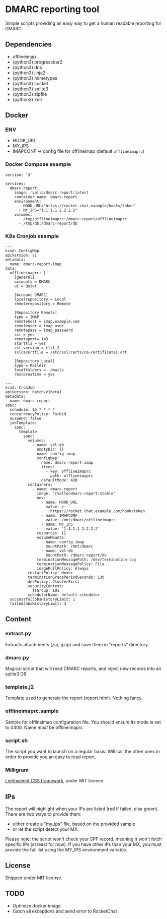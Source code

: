 # DMARC reporting tool
Simple scripts providing an easy way to get a human readable reporting for DMARC

## Dependencies
- offlineimap
- (python3) progressbar2
- (python3) dns
- (python3) jinja2
- (python3) mimetypes
- (python3) socket
- (python3) sqlite3
- (python3) zipfile
- (python3) xml


## Docker
### ENV
 - HOOK_URL
 - MY_IPS
 - IMAPCONF -> config file for offlineimap (default `offlineimaprc`)

### Docker Compose example
```
version: '3'

services:
  dmarc-report:
    image: rvallo/dmarc-report:latest
    container_name: dmarc-report
    environment:
      - HOOK_URL="https://rocket.chat.example/hooks/token"
      - MY_IPS="1.1.1.1 2.2.2.2"
    volumes:
      - /tmp/offlineimaprc:/dmarc-report/offlineimaprc
      - /tmp/db:/dmarc-report/db

```

### K8s Cronjob example
```
---
kind: ConfigMap
apiVersion: v1
metadata:
  name: dmarc-report-imap
data:
  offlineimaprc: |
    [general]
    accounts = DMARC
    ui = Quiet

    [Account DMARC]
    localrepository = Local
    remoterepository = Remote

    [Repository Remote]
    type = IMAP
    remotehost = imap.example.com
    remoteuser = imap_user
    remotepass = imap_password
    ssl = yes
    remoteport= 143
    starttls = yes
    ssl_version = tls1_2
    sslcacertfile = /etc/ssl/certs/ca-certificates.crt

    [Repository Local]
    type = Maildir
    localfolders = ./mails
    restoreatime = yes

---
kind: CronJob
apiVersion: batch/v1beta1
metadata:
  name: dmarc-report
spec:
  schedule: 16 * * * *
  concurrencyPolicy: Forbid
  suspend: false
  jobTemplate:
    spec:
      template:
        spec:
          volumes:
            - name: vol-db
              emptyDir: {}
            - name: config-imap
              configMap:
                name: dmarc-report-imap
                items:
                  - key: offlineimaprc
                    path: offlineimaprc
                defaultMode: 420
          containers:
            - name: dmarc-report
              image: 'rvallo/dmarc-report:stable'
              env:
                - name: HOOK_URL
                  value: >-
                    https://rocket.chat.example.com/hook/token
                - name: IMAPCONF
                  value: /mnt/dmarc/offlineimaprc
                - name: MY_IPS
                  value: '1.1.1.1 2.2.2.2'
              resources: {}
              volumeMounts:
                - name: config-imap
                  mountPath: /mnt/dmarc
                - name: vol-db
                  mountPath: /dmarc-report/db
              terminationMessagePath: /dev/termination-log
              terminationMessagePolicy: File
              imagePullPolicy: Always
          restartPolicy: Never
          terminationGracePeriodSeconds: 130
          dnsPolicy: ClusterFirst
          securityContext:
            fsGroup: 101
          schedulerName: default-scheduler
  successfulJobsHistoryLimit: 1
  failedJobsHistoryLimit: 3

```

## Content
### extract.py
Extracts attachments (zip, gzip) and save them in "reports" directory.

### dmarc.py
Magical script that will read DMARC reports, and inject new records into an sqlite3 DB

### template.j2
Template used to generate the report (report.html). Nothing fancy.

### offlineimaprc.sample
Sample for offlineimap configuration file. You should ensure its mode is set to 0400.
Name *must* be offlineimaprc

### script.sh
The script you want to launch on a regular basis. Will call the other ones in order to
provide you an easy to read report.

### Milligram
[Lightweight CSS framework](https://milligram.io/), under MIT license.

## IPs
The report will highlight when your IPs are listed (red if failed, else green). There are
two ways to provide them:
- either create a "my_ips" file, based on the provided sample
- or let the script detect your MX.

Please note: the script won't check your SPF record, meaning it won't fetch specific
IPs (at least for now). If you have other IPs than your MX, you must provide the full
list using the MY_IPS environment variable.

## License
Shipped under MIT license.

## TODO
- Optimize docker image
- Catch all exceptions and send error to RocketChat